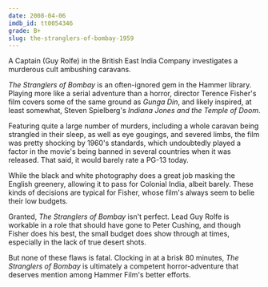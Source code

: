 ```yaml
---
date: 2008-04-06
imdb_id: tt0054346
grade: B+
slug: the-stranglers-of-bombay-1959
---
```


A Captain (Guy Rolfe) in the British East India Company investigates a murderous cult ambushing caravans.

_The Stranglers of Bombay_ is an often-ignored gem in the Hammer library. Playing more like a serial adventure than a horror, director Terence Fisher's film covers some of the same ground as <span data-imdb-id="tt0031398">_Gunga Din_</span>, and likely inspired, at least somewhat, Steven Spielberg's <span data-imdb-id="tt0087469">_Indiana Jones and the Temple of Doom_</span>.

Featuring quite a large number of murders, including a whole caravan being strangled in their sleep, as well as eye gougings, and severed limbs, the film was pretty shocking by 1960's standards, which undoubtedly played a factor in the movie's being banned in several countries when it was released. That said, it would barely rate a PG-13 today.

While the black and white photography does a great job masking the English greenery, allowing it to pass for Colonial India, albeit barely. These kinds of decisions are typical for Fisher, whose film's always seem to belie their low budgets.

Granted, _The Stranglers of Bombay_ isn't perfect. Lead Guy Rolfe is workable in a role that should have gone to Peter Cushing, and though Fisher does his best, the small budget does show through at times, especially in the lack of true desert shots.

But none of these flaws is fatal. Clocking in at a brisk 80 minutes, _The Stranglers of Bombay_ is ultimately a competent horror-adventure that deserves mention among Hammer Film's better efforts.
